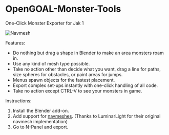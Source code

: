 # OpenGOAL-Monster-Tools
One-Click Monster Exporter for Jak 1

![Navmesh](https://github.com/user-attachments/assets/21cf6645-7de2-492b-bf42-3eaaba11073d)

Features:
- Do nothing but drag a shape in Blender to make an area monsters roam in.
- Use any kind of mesh type possible.
- Take no action other than decide what you want, drag a line for paths, size spheres for obstacles, or paint areas for jumps.
- Menus spawn objects for the fastest placement.
- Export complex set-ups instantly with one-click handling of all code.
- Take no action except CTRL-V to see your monsters in game.

Instructions:
1. Install the Blender add-on.
2. Add support for [navmeshes](https://github.com/LuminarLight/LL-OpenGOAL-ModBase/commit/4f897008fa2ec8809e04c2b32d5ef9c329afede8?diff=unified&w=0). (Thanks to LuminarLight for their original navmesh implementation)
3. Go to N-Panel and export.
